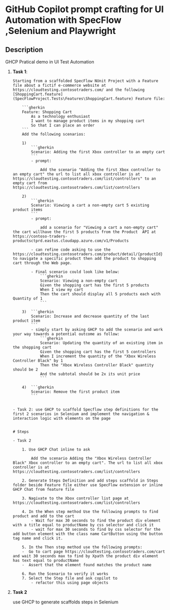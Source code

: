 # GitHub Copilot prompt crafting for UI Automation with SpecFlow ,Selenium and Playwright

## Description

GHCP Pratical demo in UI Test Automation

 1) **Task 1**:
 
        Starting from a scaffolded SpecFlow NUnit Project with a Feature file about a fictif e-commerce website at https://cloudtesting.contosotraders.com/ and the following [ShoppingCart.feature](SpecFlowProject.Tests\Features\ShoppingCart.feature) Feature file:
        
            ```gherkin
            Feature: Shopping Cart
                As a technology enthusiast
                I want to manage product items in my shopping cart
                So that I can place an order
            ```
            Add the following scenarios:

            1) 
                ```gherkin
                Scenario: Adding the first Xbox controller to an empty cart
                ``` 
                - prompt:
                
                    Add the scenario "Adding the first Xbox controller to an empty cart" the url to list all xbox controller is at  https://cloudtesting.contosotraders.com/list/controllers" to an empty cart from https://cloudtesting.contosotraders.com/list/controllers

            2) 
                ```gherkin
                Scenario: Viewing a cart a non-empty cart 5 existing product items
                ``` 
                - prompt:
                    
                    add a scenario for "Viewing a cart a non-empty cart" the cart willhave the first 5 products from the Product  API at https://contoso-traders-productsctprd.eastus.cloudapp.azure.com/v1/Products

                - can refine code asking to use the https://cloudtesting.contosotraders.com/product/detail/{productId} to navigate a specific product then add the product to shopping cart through the Web page.

                - Final scenario could look like below:
                    ```gherkin
                    Scenario: Viewing a non-empty cart
                    Given the shopping cart has the first 5 products
                    When I view my cart
                    Then the cart should display all 5 products each with Quantity of 1
                    ``` 

            3)  ```gherkin
                Scenario: Increase and decrease quantity of the last product item
                ``` 
                - simply start by asking GHCP to add the scenario and work your way towards a potential outcome as follow:
                    ```gherkin
                    Scenario: Updating the quantity of an existing item in the shopping cart
                    Given the shopping cart has the first 5 controllers
                    When I increment the quantity of the "Xbox Wireless Controller Black" by 1
                    Then the "Xbox Wireless Controller Black" quantity should be 2
                    And the subtotal should be 2x its unit price
                    ```

            4)  ```gherkin
                Scenario: Remove the first product item
                ``` 


        - Task 2: use GHCP to scaffold Specflow step definitions for the first 2 scenarios in Selenium and implement the navigation & interaction logic with elements on the page


        # Steps

        - Task 2
            
            1. Use GHCP Chat inline to ask 
            
                Add the scenario Adding the "Xbox Wireless Controller Black" Xbox controller to an empty cart". The url to list all xbox controller is at  https://cloudtesting.contosotraders.com/list/controllers

            2. Generate Steps Definition and add steps scaffold in Steps folder beside Feature file either use SpecFlow extension or inline GHCP Chat from feature file

            3. Nagivate to the Xbox controller list page at https://cloudtesting.contosotraders.com/list/controllers

            4. In the When step method Use the following prompts to find product and add to the cart 
                - Wait for max 30 seconds to find the product div element with a title equal to productName by css selector and click it
                - wait for max 30 seconds to find by css selector for the add button element with the class name CartButton using the button tag name and click it. 

            5. In the Then step method use the following prompts:
            -  Go to cart page https://cloudtesting.contosotraders.com/cart and wait 30 seconds max to find by Xpath the product div element has text equal to productName 
            -  Assert that the element found matches the product name

            6. Run the Scenario to verify it works
            7. Select the Step file and ask copilot to 
                - refactor this using page objects


2) **Task 2**

     use GHCP to generate scaffolds steps in Selenium

    
